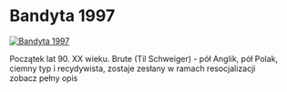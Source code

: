 Bandyta 1997 
=============
[![Bandyta 1997 ](http://vidos.pl/images/player.gif)](http://vidos.pl/bandyta-1997)

 Początek lat 90. XX wieku. Brute (Til Schweiger) - pół Anglik, pół Polak, ciemny typ i recydywista, zostaje zesłany w ramach resocjalizacji zobacz pełny opis
